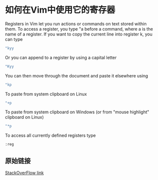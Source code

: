 # 如何在Vim中使用它的寄存器

Registers in Vim let you run actions or commands on text stored within them. To access a register, you type "a before a command, where a is the name of a register. If you want to copy the current line into register k, you can type

```bash
"kyy
```

Or you can append to a register by using a capital letter

```bash
"Kyy
```

You can then move through the document and paste it elsewhere using

```bash
"kp
```

To paste from system clipboard on Linux

```bash
"+p
```

To paste from system clipboard on Windows (or from "mouse highlight" clipboard on Linux)

```bash
"*p
```

To access all currently defined registers type

```bash
:reg
```

## 原始链接

[StackOverFlow link](https://stackoverflow.com/questions/1497958/how-do-i-use-vim-registers)

